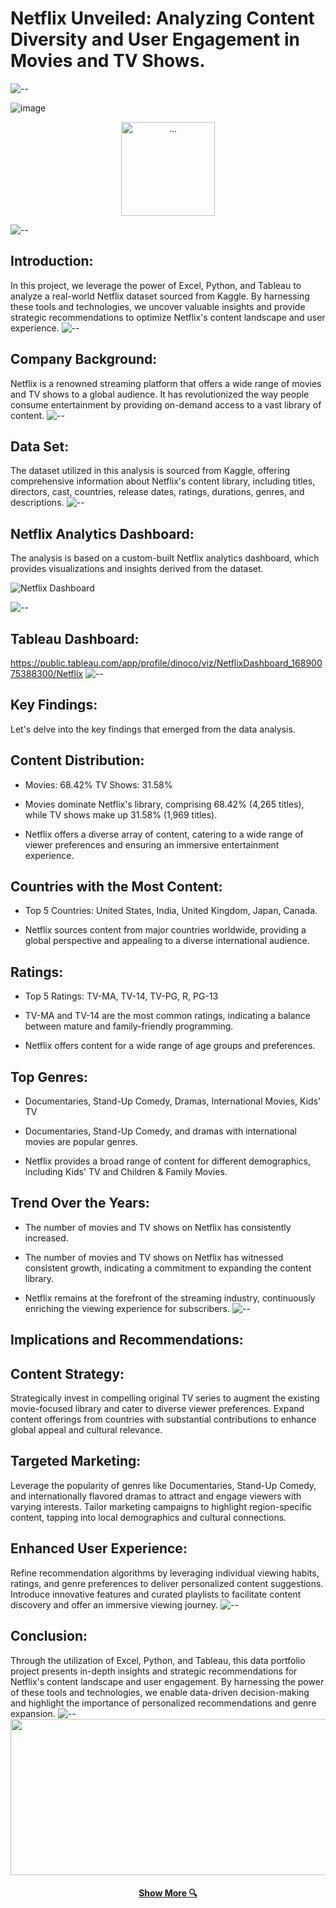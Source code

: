 # Netflix Unveiled: Analyzing Content Diversity and User Engagement in Movies and TV Shows.
![--](https://raw.githubusercontent.com/andreasbm/readme/master/assets/lines/rainbow.png)

![image](https://cdn.arstechnica.net/wp-content/uploads/2022/07/netflix.jpg)
<p align="center"> 
<img src="image/netflix-logo.gif" alt="..." height="150px">
</p>

![--](https://raw.githubusercontent.com/andreasbm/readme/master/assets/lines/rainbow.png)

## Introduction: 
In this project, we leverage the power of Excel, Python, and Tableau to analyze a real-world Netflix dataset sourced from Kaggle. By harnessing these tools and technologies, we uncover valuable insights and provide strategic recommendations to optimize Netflix's content landscape and user experience.
![--](https://raw.githubusercontent.com/andreasbm/readme/master/assets/lines/rainbow.png)

## Company Background: 
Netflix is a renowned streaming platform that offers a wide range of movies and TV shows to a global audience. It has revolutionized the way people consume entertainment by providing on-demand access to a vast library of content. 
![--](https://raw.githubusercontent.com/andreasbm/readme/master/assets/lines/rainbow.png)

## Data Set: 
The dataset utilized in this analysis is sourced from Kaggle, offering comprehensive information about Netflix's content library, including titles, directors, cast, countries, release dates, ratings, durations, genres, and descriptions.
![--](https://raw.githubusercontent.com/andreasbm/readme/master/assets/lines/rainbow.png)

## Netflix Analytics Dashboard: 
The analysis is based on a custom-built Netflix analytics dashboard, which provides visualizations and insights derived from the dataset.

![Netflix Dashboard](https://github.com/thejagadeesh/Netflix-Unveiled-Analyzing-Content-Diversity-and-User-Engagement-in-Movies-and-TV-Shows/assets/114074976/acbe6fa6-ec2f-4b8e-9b68-40799abd3a47)

![--](https://raw.githubusercontent.com/andreasbm/readme/master/assets/lines/rainbow.png)

## Tableau Dashboard: 
https://public.tableau.com/app/profile/dinoco/viz/NetflixDashboard_16890075388300/Netflix
![--](https://raw.githubusercontent.com/andreasbm/readme/master/assets/lines/rainbow.png)
## Key Findings: 

Let's delve into the key findings that emerged from the data analysis.

## Content Distribution: 

* Movies: 68.42% TV Shows: 31.58% 

*  Movies dominate Netflix's library, comprising 68.42% (4,265 titles), while TV shows make up 31.58% (1,969 titles). 

* Netflix offers a diverse array of content, catering to a wide range of viewer preferences and ensuring an immersive entertainment experience.

## Countries with the Most Content:

* Top  5 Countries: United States, India, United Kingdom, Japan, Canada. 

* Netflix sources content from major countries worldwide, providing a global perspective and appealing to a diverse international audience.

## Ratings: 

* Top 5 Ratings: TV-MA, TV-14, TV-PG, R, PG-13 

* TV-MA and TV-14 are the most common ratings, indicating a balance between mature and family-friendly programming.

* Netflix offers content for a wide range of age groups and preferences.

## Top Genres: 

* Documentaries, Stand-Up Comedy, Dramas, International Movies, Kids' TV 

* Documentaries, Stand-Up Comedy, and dramas with international movies are popular genres.

* Netflix provides a broad range of content for different demographics, including Kids' TV and Children & Family Movies.

 ## Trend Over the Years: 

* The number of movies and TV shows on Netflix has consistently increased. 

* The number of movies and TV shows on Netflix has witnessed consistent growth, indicating a commitment to expanding the content library.

* Netflix remains at the forefront of the streaming industry, continuously enriching the viewing experience for subscribers.
![--](https://raw.githubusercontent.com/andreasbm/readme/master/assets/lines/rainbow.png)

## Implications and Recommendations: 
## Content Strategy: 
Strategically invest in compelling original TV series to augment the existing movie-focused library and cater to diverse viewer preferences. Expand content offerings from countries with substantial contributions to enhance global appeal and cultural relevance. 

## Targeted Marketing: 
Leverage the popularity of genres like Documentaries, Stand-Up Comedy, and internationally flavored dramas to attract and engage viewers with varying interests. Tailor marketing campaigns to highlight region-specific content, tapping into local demographics and cultural connections. 

## Enhanced User Experience: 
Refine recommendation algorithms by leveraging individual viewing habits, ratings, and genre preferences to deliver personalized content suggestions. Introduce innovative features and curated playlists to facilitate content discovery and offer an immersive viewing journey. 
![--](https://raw.githubusercontent.com/andreasbm/readme/master/assets/lines/rainbow.png)
## Conclusion: 
Through the utilization of Excel, Python, and Tableau, this data portfolio project presents in-depth insights and strategic recommendations for Netflix's content landscape and user engagement. By harnessing the power of these tools and technologies, we enable data-driven decision-making and highlight the importance of personalized recommendations and genre expansion.
![--](https://raw.githubusercontent.com/andreasbm/readme/master/assets/lines/rainbow.png)
<img src="https://raw.githubusercontent.com/BEPb/BEPb/194bc176c0b3f2ef01a883ff206499b86c5ce72f/assets/Bottom_down.svg" width="4000" height="250" />

<h4 align="center">
<h4 align="center">
  <a href="https://sites.google.com/view/jagadeeshr" title="Portfolio"> Show More 🔍</a>
</h4>


